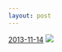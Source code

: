 ```yaml
---
layout: post
---
```


<p>
  <time><a href="/183">2013-11-14</a></time>
  <a href="/183"><img src="{{ site.assets_url }}/183-640.jpg" srcset="{{ site.assets_url }}/183-1280.jpg 1280w, {{ site.assets_url }}/183-960.jpg 960w, {{ site.assets_url }}/183-640.jpg 640w, {{ site.assets_url }}/183-320.jpg 320w" sizes="(min-width: 700px) 50vw, calc(100vw - 2rem)" /></a>
</p>
